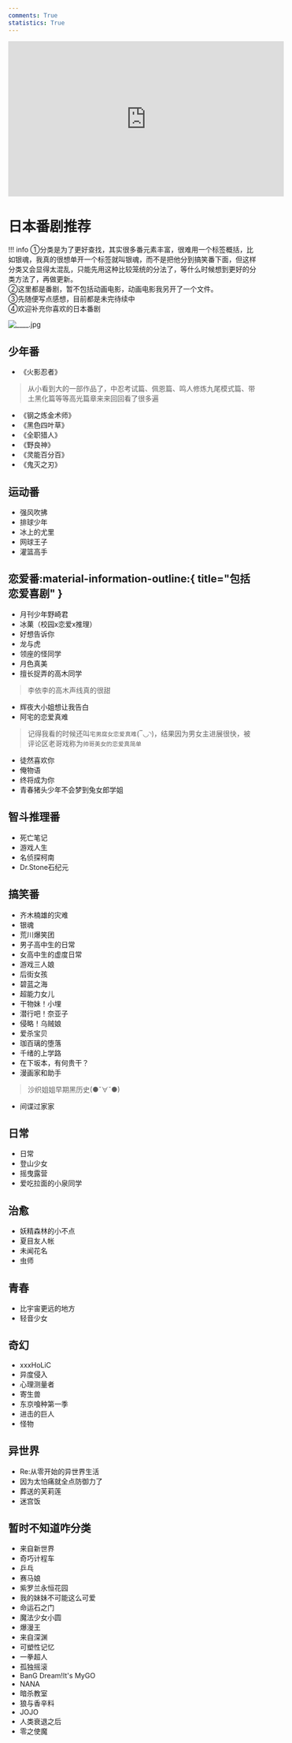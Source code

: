 ```yaml
---
comments: True
statistics: True
---
```


<iframe width="560" height="315" src="https://www.youtube.com/embed/3ZIFNKYQj7g?si=HRTcXrV1g1-qHvAY" title="YouTube video player" frameborder="0" allow="accelerometer; autoplay; clipboard-write; encrypted-media; gyroscope; picture-in-picture; web-share" referrerpolicy="strict-origin-when-cross-origin" allowfullscreen></iframe>

# 日本番剧推荐
!!! info 
    ①分类是为了更好查找，其实很多番元素丰富，很难用一个标签概括，比如银魂，我真的很想单开一个标签就叫银魂，而不是把他分到搞笑番下面，但这样分类又会显得太混乱，只能先用这种比较笼统的分法了，等什么时候想到更好的分类方法了，再做更新。<br>
    ②这里都是番剧，暂不包括动画电影，动画电影我另开了一个文件。<br>
    ③先随便写点感想，目前都是未完待续中<br>
    ④欢迎补充你喜欢的日本番剧<br>

![____.jpg](https://s2.loli.net/2024/11/09/aTIEA3fJWPcZ1e9.jpg)
## 少年番
+ 《火影忍者》
>从小看到大的一部作品了，中忍考试篇、佩恩篇、鸣人修炼九尾模式篇、带土黑化篇等等高光篇章来来回回看了很多遍
+ 《钢之炼金术师》
+ 《黑色四叶草》
+ 《全职猎人》
+ 《野良神》
+ 《灵能百分百》
+ 《鬼灭之刃》


## 运动番
+ 强风吹拂
+ 排球少年
+ 冰上的尤里
+ 网球王子
+ 灌篮高手

## 恋爱番:material-information-outline:{ title="包括恋爱喜剧" }
+ 月刊少年野崎君
+ 冰菓（校园x恋爱x推理）
+ 好想告诉你
+ 龙与虎
+ 领座的怪同学
+ 月色真美
+ 擅长捉弄的高木同学
>李依李的高木声线真的很甜
+ 辉夜大小姐想让我告白
+ 阿宅的恋爱真难
>记得我看的时候还叫`宅男腐女恋爱真难`(‾◡◝)，结果因为男女主进展很快，被评论区老哥戏称为`帅哥美女的恋爱真简单`
+ 徒然喜欢你
+ 俺物语
+ 终将成为你
+ 青春猪头少年不会梦到兔女郎学姐

## 智斗推理番
+ 死亡笔记
+ 游戏人生
+ 名侦探柯南
+ Dr.Stone石纪元

## 搞笑番

+ 齐木楠雄的灾难
+ 银魂
+ 荒川爆笑团
+ 男子高中生的日常
+ 女高中生的虚度日常
+ 游戏三人娘
+ 后街女孩
+ 碧蓝之海
+ 超能力女儿
+ 干物妹！小埋
+ 潜行吧！奈亚子
+ 侵略！乌贼娘
+ 爱杀宝贝
+ 珈百璃的堕落
+ 千绪的上学路
+ 在下坂本，有何贵干？
+ 漫画家和助手
>沙织姐姐早期黑历史(●ˇ∀ˇ●)
+ 间谍过家家 

## 日常
+ 日常
+ 登山少女
+ 摇曳露营
+ 爱吃拉面的小泉同学
## 治愈
+ 妖精森林的小不点
+ 夏目友人帐
+ 未闻花名
+ 虫师

## 青春
+ 比宇宙更远的地方
+ 轻音少女

## 奇幻
+ xxxHoLiC
+ 异度侵入
+ 心理测量者
+ 寄生兽
+ 东京喰种第一季
+ 进击的巨人
+ 怪物

## 异世界
+ Re:从零开始的异世界生活
+ 因为太怕痛就全点防御力了
+ 葬送的芙莉莲
+ 迷宫饭
## 暂时不知道咋分类
+ 来自新世界
+ 奇巧计程车
+ 乒乓
+ 赛马娘
+ 紫罗兰永恒花园
+ 我的妹妹不可能这么可爱
+ 命运石之门
+ 魔法少女小圆
+ 爆漫王
+ 来自深渊
+ 可塑性记忆
+ 一拳超人
+ 孤独摇滚
+ BanG Dream!It's MyGO
+ NANA
+ 暗杀教室  
+ 狼与香辛料
+ JOJO
+ 人类衰退之后
+ 零之使魔
  



